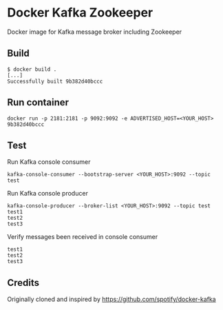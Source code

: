Docker Kafka Zookeeper
======================
Docker image for Kafka message broker including Zookeeper

Build
-----
```
$ docker build .
[...]
Successfully built 9b382d40bccc
```

Run container
-------------
```
docker run -p 2181:2181 -p 9092:9092 -e ADVERTISED_HOST=<YOUR_HOST> 9b382d40bccc
```

Test
----
Run Kafka console consumer
```
kafka-console-consumer --bootstrap-server <YOUR_HOST>:9092 --topic test
```

Run Kafka console producer
```
kafka-console-producer --broker-list <YOUR_HOST>:9092 --topic test
test1
test2
test3
```

Verify messages been received in console consumer
```
test1
test2
test3
```

Credits
-------
Originally cloned and inspired by https://github.com/spotify/docker-kafka
